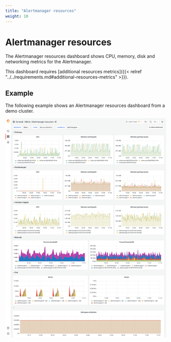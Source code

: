 ```yaml
---
title: "Alertmanager resources"
weight: 10
---
```


# Alertmanager resources

The Alertmanager resources dashboard shows CPU, memory, disk and networking metrics for the Alertmanager.

This dashboard requires [additional resources metrics]({{< relref "../../requirements.md#additional-resources-metrics" >}}).

## Example

The following example shows an Alertmanager resources dashboard from a demo cluster.

![Grafana Mimir Alertmanager resources dashboard](mimir-alertmanager-resources.png)
